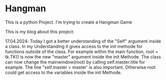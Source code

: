 # Hangman
This is a python Project. I'm trying to create a Hangman Game

This is my blog about this project:

17.04.2024: Today I got a better understanding of the "Self" argument inside a class. In my Understanding it gives access to the init methode for functions outside of the class.
For example within the main function, root = tk.TK() is now the new  "master" argument inside the init Methode. The class can now change the mainwindow(root) by calling self.master.title for example.
The line "self.master = master' is also important. Otherwise root could get access to the variables inside the init Methode.   

